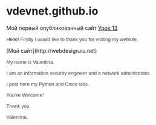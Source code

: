 # vdevnet.github.io
Мой первый опубликованный сайт
[Урок 13](https://vdevnet.github.io/Scripts/ "Скрипты")



<font size="2" style="font-family:Courier new"> 
</font>


<div align="justify" style="margin-right:10px;margin-left:10px, background-color:blue">
  
<p><font face="arial, sans-serif" size="2">Hello!&nbsp;<font color="#444444"><span lang="EN-US" style="line-height:normal;background-image:initial;background-color:transparent;background-repeat:initial">Firstly I would like to
thank you</span><span style="line-height:normal;background-color:transparent"> for visiting my website.</span></font></font></p>
[Мой сайт](http://webdesign.ru.net)

<p style="margin-bottom:0.0001pt;line-height:normal"><span lang="EN-US" style="background-image:initial;background-repeat:initial"><font color="#444444" face="arial, sans-serif" size="2">My name is Valentina.&nbsp;</font></span></p>
<p style="margin-bottom:0.0001pt;line-height:normal"><span style="color:rgb(68,68,68);background-color:transparent"><font face="arial, sans-serif" size="2">I am an information security engineer and a network administrator.</font></span></p>
<p style="margin-bottom:0.0001pt;line-height:normal"><font color="#444444" face="arial, sans-serif" size="2">I post here my Python and Cisco labs.</font></p>
<p style="margin-bottom:0.0001pt;line-height:normal"><font color="#444444" face="arial, sans-serif" size="2">You`re Welcome!</font></p>
<p style="margin-bottom:0.0001pt;line-height:normal"><span style="color:rgb(68,68,68);background-color:transparent"><font face="arial, sans-serif" size="2">Thank you.</font></span></p>
<p style="margin-bottom:0.0001pt;line-height:normal"><span style="color:rgb(68,68,68);background-color:transparent"><font face="arial, sans-serif" size="2">Valentina.</font></span></p>


</div>

